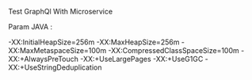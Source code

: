 Test GraphQl With Microservice


Param JAVA :

-XX:InitialHeapSize=256m -XX:MaxHeapSize=256m -XX:MaxMetaspaceSize=100m -XX:CompressedClassSpaceSize=100m -XX:+AlwaysPreTouch -XX:+UseLargePages -XX:+UseG1GC -XX:+UseStringDeduplication 